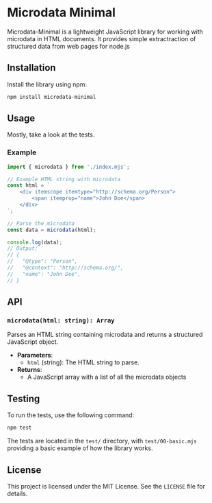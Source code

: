 # Microdata Minimal

Microdata-Minimal is a lightweight JavaScript library for working with microdata in HTML documents. It provides simple extractraction of structured data from web pages for node.js

## Installation

Install the library using npm:

```bash
npm install microdata-minimal
```

## Usage

Mostly, take a look at the tests.

### Example

```javascript
import { microdata } from './index.mjs';

// Example HTML string with microdata
const html = `
    <div itemscope itemtype="http://schema.org/Person">
        <span itemprop="name">John Doe</span>
    </div>
`;

// Parse the microdata
const data = microdata(html);

console.log(data);
// Output:
// {
//   "@type": "Person",
//   "@context": "http://schema.org/",
//   "name": "John Doe",
// }
```

## API

### `microdata(html: string): Array`

Parses an HTML string containing microdata and returns a structured JavaScript object.

- **Parameters**:
    - `html` (string): The HTML string to parse.
- **Returns**:
    - A JavaScript array with a list of all the microdata objects

## Testing

To run the tests, use the following command:

```bash
npm test
```

The tests are located in the `test/` directory, with `test/00-basic.mjs` providing a basic example of how the library works.

## License

This project is licensed under the MIT License. See the `LICENSE` file for details.